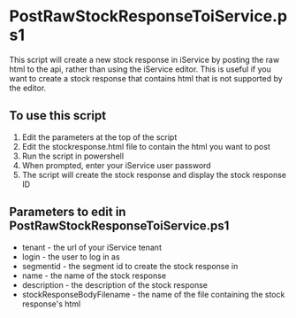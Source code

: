 # PostRawStockResponseToiService.ps1
This script will create a new stock response in iService by posting the raw html to the api, rather than using the iService editor. This is useful if you want to create a stock response that contains html that is not supported by the editor.

## To use this script
1. Edit the parameters at the top of the script
2. Edit the stockresponse.html file to contain the html you want to post
3. Run the script in powershell
4. When prompted, enter your iService user password
5. The script will create the stock response and display the stock response ID

## Parameters to edit in PostRawStockResponseToiService.ps1
* tenant - the url of your iService tenant
* login - the user to log in as
* segmentid - the segment id to create the stock response in
* name - the name of the stock response
* description - the description of the stock response
* stockResponseBodyFilename - the name of the file containing the stock response's html